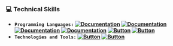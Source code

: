 
### 💻 **Technical Skills**
- **`Programming Languages:` [![Documentation](https://img.shields.io/badge/C-blue)](https://devdocs.io/c/)  [![Documentation](https://img.shields.io/badge/C++-blue)](https://isocpp.org/std/the-standard)  [![Documentation](https://img.shields.io/badge/Embedded-C-blue)](http://www.8052mcu.com/)  [![Documentation](https://img.shields.io/badge/JAVA-blue)](https://www.oracle.com/java/technologies/javase/jdk17-readme-downloads.html)
[![Button](https://img.shields.io/badge/Python-F8FC14)](https://www.python.org/doc/)  [![Button](https://img.shields.io/badge/SQL-006FAF)](https://dev.mysql.com/doc/)**  
- **`Technologies and Tools:`  [![Button](https://img.shields.io/badge/Git-FF5100)](https://git-scm.com/doc) [![Button](https://img.shields.io/badge/GitHub-FFFFFF)](https://docs.github.com/en)**

